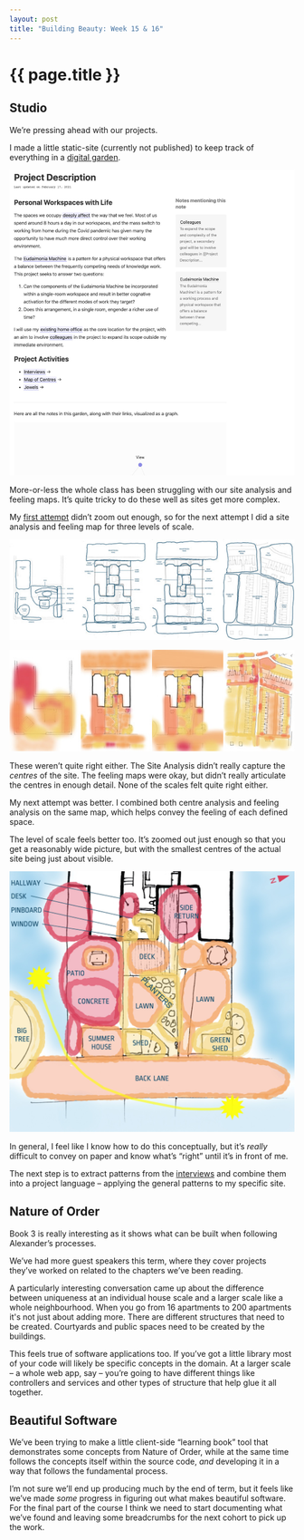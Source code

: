 ```yaml
---
layout: post
title: "Building Beauty: Week 15 & 16"
---
```


# {{ page.title }}

## Studio

We’re pressing ahead with our projects.

I made a little static-site (currently not published) to keep track of everything in a [digital garden](https://github.com/maximevaillancourt/digital-garden-jekyll-template).

![Project Description](/images/posts/building-beauty/project-description-garden.jpg)

More-or-less the whole class has been struggling with our site analysis and feeling maps. It’s quite tricky to do these well as sites get more complex.

My [first attempt](/2021/02/02/building-beauty-week-14/) didn’t zoom out enough, so for the next attempt I did a site analysis and feeling map for three levels of scale.

![Site Analysis Montage](/images/posts/building-beauty/site-analysis-2.jpg)

![Feeling Map Montage](/images/posts/building-beauty/feeling-map-2.jpg)

These weren’t quite right either. The Site Analysis didn’t really capture the _centres_ of the site. The feeling maps were okay, but didn’t really articulate the centres in enough detail. None of the scales felt quite right either.

My next attempt was better. I combined both centre analysis and feeling analysis on the same map, which helps convey the feeling of each defined space.

The level of scale feels better too. It’s zoomed out just enough so that you get a reasonably wide picture, but with the smallest centres of the actual site being just about visible.

![Final Map of Centres](/images/posts/building-beauty/map-of-centres.jpg)

In general, I feel like I know how to do this conceptually, but it’s _really_ difficult to convey on paper and know what’s “right” until it’s in front of me.

The next step is to extract patterns from the [interviews](/2021/02/02/building-beauty-week-14/) and combine them into a project language – applying the general patterns to my specific site.

## Nature of Order

Book 3 is really interesting as it shows what can be built when following Alexander’s processes.

We’ve had more guest speakers this term, where they cover projects they’ve worked on related to the chapters we’ve been reading.

A particularly interesting conversation came up about the difference between uniqueness at an individual house scale and a  larger scale like a whole neighbourhood. When you go from 16 apartments to 200 apartments it's not just about adding more. There are different structures that need to be created. Courtyards and public spaces need to be created by the buildings.

This feels true of software applications too. If you’ve got a little library most of your code will likely be specific concepts in the domain. At a larger scale – a whole web app, say – you’re going to have different things like controllers and services and other types of structure that help glue it all together.

## Beautiful Software

We’ve been trying to make a little client-side “learning book” tool that demonstrates some concepts from Nature of Order, while at the same time follows the concepts itself within the source code, _and_ developing it in a way that follows the fundamental process.

I’m not sure we’ll end up producing much by the end of term, but it feels like we’ve made _some_ progress in figuring out what makes beautiful software. For the final part of the course I think we need to start documenting what we’ve found and leaving some breadcrumbs for the next cohort to pick up the work.
